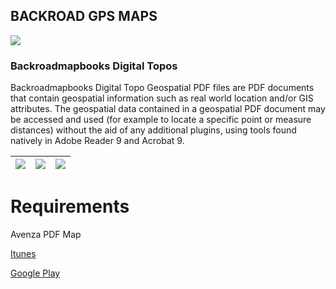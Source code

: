 ## BACKROAD GPS MAPS

![](http://www.backroadmapbooks.com/media/wysiwyg/parent-pages/Topo-Maps/2columns-titles-topo.jpg)

### Backroadmapbooks Digital Topos

Backroadmapbooks Digital Topo Geospatial PDF files are PDF documents that contain geospatial information such as real world location and/or GIS attributes.  The geospatial data contained in a geospatial PDF document may be accessed and used (for example to locate a specific point or measure distances) without the aid of any additional plugins, using tools found natively in Adobe Reader 9 and Acrobat 9.

|![](http://www.backroadmapbooks.com/media/wysiwyg/parent-pages/Topo-Maps/Avenza-Maps-Screenshots-01.png)|![](http://www.backroadmapbooks.com/media/wysiwyg/parent-pages/Topo-Maps/Avenza-Maps-Screenshots-02.png)|![](http://www.backroadmapbooks.com/media/wysiwyg/parent-pages/Topo-Maps/Avenza-Maps-Screenshots-03.png)|
|--|--|--|



# Requirements

Avenza PDF Map

[Itunes](http://itunes.apple.com/ca/app/avenza-pdf-maps/id388424049?mt=8#)

[Google Play](https://play.google.com/store/apps/details?id=com.Avenza)






